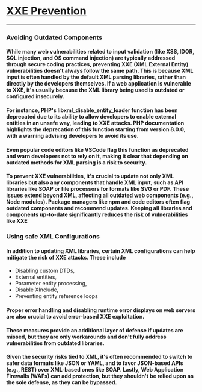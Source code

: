 # [XXE Prevention](https://cheatsheetseries.owasp.org/cheatsheets/XML_External_Entity_Prevention_Cheat_Sheet.html#php)
***
### Avoiding Outdated Components
#### While many web vulnerabilities related to input validation (like XSS, IDOR, SQL injection, and OS command injection) are typically addressed through secure coding practices, preventing XXE (XML External Entity) vulnerabilities doesn't always follow the same path. This is because XML input is often handled by the default XML parsing libraries, rather than directly by the developers themselves. If a web application is vulnerable to XXE, it's usually because the XML library being used is outdated or configured insecurely.
#### For instance, PHP's libxml_disable_entity_loader function has been deprecated due to its ability to allow developers to enable external entities in an unsafe way, leading to XXE attacks. PHP documentation highlights the deprecation of this function starting from version 8.0.0, with a warning advising developers to avoid its use.
#### Even popular code editors like VSCode flag this function as deprecated and warn developers not to rely on it, making it clear that depending on outdated methods for XML parsing is a risk to security.

#### To prevent XXE vulnerabilities, it's crucial to update not only XML libraries but also any components that handle XML input, such as API libraries like SOAP or file processors for formats like SVG or PDF. These issues extend beyond XML, affecting all outdated web components (e.g., Node modules). Package managers like npm and code editors often flag outdated components and recommend updates. Keeping all libraries and components up-to-date significantly reduces the risk of vulnerabilities like XXE

### Using safe XML Configurations
#### In addition to updating XML libraries, certain XML configurations can help mitigate the risk of XXE attacks. These include 
* Disabling custom DTDs,  
* External entities, 
* Parameter entity processing, 
* Disable XInclude,
* Preventing entity reference loops

#### Proper error handling and disabling runtime error displays on web servers are also crucial to avoid error-based XXE exploitation.
#### These measures provide an additional layer of defense if updates are missed, but they are only workarounds and don't fully address vulnerabilities from outdated libraries.
#### Given the security risks tied to XML, it's often recommended to switch to safer data formats like JSON or YAML, and to favor JSON-based APIs (e.g., REST) over XML-based ones like SOAP. Lastly, Web Application Firewalls (WAFs) can add protection, but they shouldn't be relied upon as the sole defense, as they can be bypassed.

